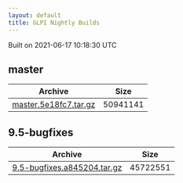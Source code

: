 ```yaml
---
layout: default
title: GLPI Nightly Builds
---
```


Built on 2021-06-17 10:18:30 UTC

## master

Archive|Size
---|---
[master.5e18fc7.tar.gz](master.5e18fc7.tar.gz)|50941141

## 9.5-bugfixes

Archive|Size
---|---
[9.5-bugfixes.a845204.tar.gz](9.5-bugfixes.a845204.tar.gz)|45722551

